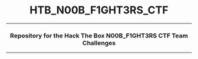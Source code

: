 # <h1 align="center">HTB_N00B_F1GHT3RS_CTF</h1>

---

<h3 align="center">Repository for the Hack The Box N00B_F1GHT3RS CTF Team Challenges </h3>

---
